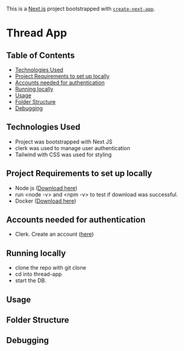 This is a [Next.js](https://nextjs.org/) project bootstrapped with [`create-next-app`](https://github.com/vercel/next.js/tree/canary/packages/create-next-app).

# Thread App

## Table of Contents

- [Technologies Used](#technologies-used)
- [Project Requirements to set up locally](#project-requirements-to-set-up-locally)
- [Accounts needed for authentication](#accounts-needed-for-authentication)
- [Running locally](#running-locally)
- [Usage](#usage)
- [Folder Structure](#folder-structure)
- [Debugging](#Debugging)

## Technologies Used
- Project was bootstrapped with Next JS
- clerk was used to manage user authentication
- Tailwind with CSS was used for styling

## Project Requirements to set up locally
- Node js ([Download here](https://nodejs.org/en/download))
- run <node -v> and <npm -v> to test if download was successful.
- Docker ([Download here](https://www.docker.com/products/docker-desktop/))

## Accounts needed for authentication
- Clerk. Create an account ([here](https://clerk.com/))

## Running locally

- clone the repo with git clone 
- cd into thread-app
- start the DB.


## Usage

## Folder Structure

## Debugging


